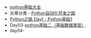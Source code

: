 - [python基础大全](https://mp.weixin.qq.com/s?__biz=MzU1NDcwNTE2OA==&mid=2247485028&idx=1&sn=e0dec0c2e4d8ee1a0bfdc9267faf07ee&chksm=fbdece1bcca9470d5978e6b61c47a696a62c19b74802303c6d46b2160e299cf02e1e2466af54&mpshare=1&scene=23&srcid=1217bKOrgVPKtBQTFuyUZ2Hz)
- 文章分类 - [Python自动化开发之路](https://www.cnblogs.com/alex3714/category/770733.html)
- [Python之路,Day1 - Python基础1](https://www.cnblogs.com/alex3714/articles/5465198.html)
- Day03-[python基础二（基础数据类型）](https://www.cnblogs.com/jin-xin/articles/7562422.html)
- day04-

